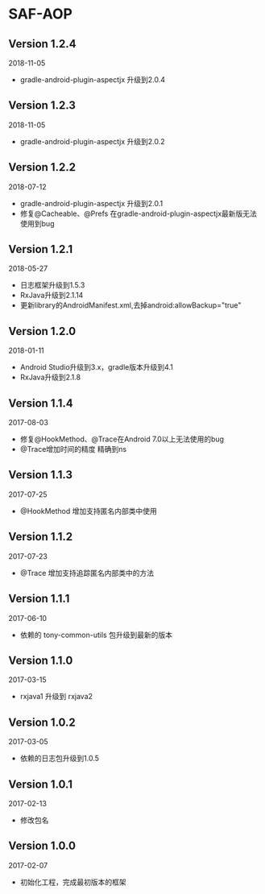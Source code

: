 SAF-AOP
===

Version 1.2.4
---
2018-11-05
 *  gradle-android-plugin-aspectjx 升级到2.0.4

Version 1.2.3
---
2018-11-05
 *  gradle-android-plugin-aspectjx 升级到2.0.2

Version 1.2.2
---
2018-07-12
 *  gradle-android-plugin-aspectjx 升级到2.0.1
 *  修复@Cacheable、@Prefs 在gradle-android-plugin-aspectjx最新版无法使用到bug

Version 1.2.1
---
2018-05-27
 *  日志框架升级到1.5.3
 *  RxJava升级到2.1.14
 *  更新library的AndroidManifest.xml,去掉android:allowBackup="true"

Version 1.2.0
---
2018-01-11
 *  Android Studio升级到3.x，gradle版本升级到4.1  
 *  RxJava升级到2.1.8

Version 1.1.4
---
2017-08-03
 *  修复@HookMethod、@Trace在Android 7.0以上无法使用的bug
 *  @Trace增加时间的精度 精确到ns

Version 1.1.3
---
2017-07-25
 *  @HookMethod 增加支持匿名内部类中使用

Version 1.1.2
---
2017-07-23
 *  @Trace 增加支持追踪匿名内部类中的方法

Version 1.1.1
---
2017-06-10
 *  依赖的 tony-common-utils 包升级到最新的版本

Version 1.1.0
---
2017-03-15
 *  rxjava1 升级到 rxjava2

Version 1.0.2
---
2017-03-05
 *  依赖的日志包升级到1.0.5

Version 1.0.1
---
2017-02-13
 *  修改包名

Version 1.0.0
---
2017-02-07
 *  初始化工程，完成最初版本的框架